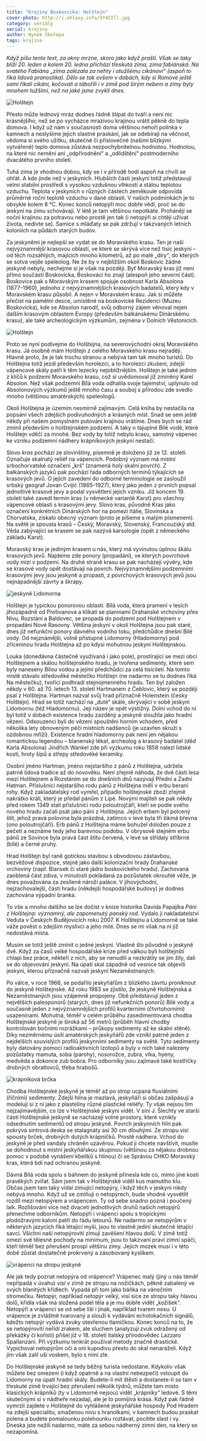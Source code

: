 ```yaml
---
title: "Krajiny Boskovicka: Holštejn"
cover-photo: http://i.ohlasy.info/VY4CIll.jpg
category: seriály
serial: krajiny
author: Hynek Skořepa
tags: krajina
---
```


*Když píšu tento text, za okny mrzne, skoro jako když praští. Však se taky blíží 20. leden a kolem 20. ledna přichází třeskutá zima, zima fabiánská. Na svatého Fabiána „zima zalézala za nehty i otužilému cikánovi“ (aspoň to říká lidová pranostika). Dělo se tak ovšem v dobách, kdy si Romové ještě sami říkali cikáni, kočovali a tábořili i v zimě pod širým nebem a zimy byly mnohem tužšími, než na jaké jsme zvyklí dnes.*

<img src="http://i.ohlasy.info/KPwGf6q.jpg" alt="Holštejn" class="img-responsive img-popup" data-author="Hynek Skořepa">

Přesto může lednový mráz dodnes řádně štípat do tváří a není nic krásnějšího, než se po vycházce mrazivou krajinou vrátit pěkně do tepla domova. I když už nám v současnosti doma většinou nehoří polínka v kamnech a neslyšíme jejich slastné praskání, jak se odebírají na věčnost, vědoma si svého užitku, skutečné či příslovečné (našimi blízkými vytvářené) teplo domova zůstává nezpochybnitelnou hodnotou. Hodnotou, na které nic nemění ani „odpřírodnění“ a „odlidštění“ postmoderního dvacátého prvního století.

Tuhá zima je vhodnou dobou, kdy se i v přírodě hodí aspoň na chvíli se ohřát. A kde jinde než v jeskyních. Hlubších části jeskyní totiž představují velmi stabilní prostředí s vysokou vzdušnou vlhkostí a stálou teplotou vzduchu. Teplota v jeskyních v různých částech zeměkoule odpovídá průměrné roční teplotě vzduchu v dané oblasti. V našich podmínkách je to obvykle kolem 8 °C. Konec konců netopýři moc dobře vědí, proč se do jeskyní na zimu schovávají. V létě je tam většinou nepotkáte. Prohánějí se noční krajinou za potravou nebo  prostě jen tak (i netopýři si chtějí užívat života, nedivte se). Samice s mláďaty se pak zdržují v takzvaných letních koloniích na půdách starých budov.

Za jeskyněmi je nejlepší se vydat se do Moravského krasu. Ten je naší nejvýznamnější krasovou oblastí, ve které se skrývá více než tisíc jeskyní – od těch rozsáhlých, majících mnoho kilometrů, až po malé „díry“, do kterých se sotva vejde speleolog. Ne že by v nejbližším okolí Boskovic žádné jeskyně nebyly, nechejme si je však na později. Byť Moravský kras již není přímo součástí Boskovicka, Boskováci ho znají (alespoň jeho severní část). Boskovice pak s Moravským krasem spojuje osobnost Karla Absolona (1877–1960), jednoho z nejvýznamnějších krasových badatelů, který kdy v Moravském krasu působil. A nejen v Moravském krasu. Jak si můžete přečíst na pamětní desce, umístěné na boskovické Rezidenci (Muzeu Boskovicka), kde se Absolon narodil, svůj odborný zájem věnoval nejen dalším krasovým oblastem Evropy (především balkánskému Dinárskému krasu), ale také archeologickým výzkumům, zejména v Dolních Věstonicích.

<img src="http://i.ohlasy.info/H82na2i.jpg" alt="Holštejn" class="img-responsive img-popup" data-author="Hynek Skořepa">

Proto se nyní podívejme do Holštejna, na severovýchodní okraj Moravského krasu. Já osobně mám Holštejn z celého Moravského krasu nejraději. Hlavně proto, že je tak trochu stranou a nebývá tam tak mnoho turistů. Do Holštejna totiž jezdí především horolezci, a to horolezci zkušení, zdejší vápencové skály patří k těm lezecky nejobtížnějším. Holštejn je také jedním z klíčů k podzemí Moravského krasu, což si uvědomoval již zmíněný Karel Absolon. Než však podzemní Bílá voda odhalila svoje tajemství, uplynulo od Absolonových výzkumů ještě mnoho času a souboj s přírodou zde svedlo mnoho (většinou amatérských) speleologů.

Okolí Holštejna je územím nesmírně zajímavým. Celá kniha by nestačila na popsání všech zdejších podivuhodných a krásných míst. Snad se sem ještě někdy při našem pomyslném putování krajinou vrátíme. Dnes bych se rád zmínil především o holštejnském podzemí. A taky o tajuplné Bílé vodě, které Holštejn vděčí za mnohé. Bez vody by totiž nebylo krasu, samotný vápenec ke vzniku podzemní nádhery krápníkových jeskyní nestačí.

Slovo _kras_ pochází ze slovinštiny, písemně je doloženo již ze 12. století. Označuje skalnatý reliéf na vápencích. Podobný význam má místní srbochorvatské označení „krš“ (znamená holý skalní povrch). Z balkánských jazyků pak pochází řada odborných termínů týkajících se krasových jevů. O jejich zavedení do odborné terminologie se zasloužil srbský geograf Jovan Cvijić (1865–1927), který jako jeden z prvních popsal jednotlivé krasové jevy a podal vysvětlení jejich vzniku. Již koncem 19. století také zavedl termín kras (v německé variantě Karst) pro všechny vápencové oblasti s krasovými jevy. Slovo kras, původně Kras jako označení konkrétních Dinárských hor na pomezí Itálie, Slovinska a Chorvatska, získalo obecný význam (proto je píšeme s malým písmenem). Na světě je spousta krasů – Český, Moravský, Slovenský, Francouzský atd. Věda zabývající se krasem se pak nazývá karsologie (opět z německého základu Karst).

Moravský kras je jediným krasem u nás, který má vyvinutou úplnou škálu krasových jevů. Najdeme zde ponory (propadání), ve kterých povrchové vody mizí v podzemí. Na druhé straně krasu se pak nacházejí vývěry, kde se krasové vody opět dostávají na povrch. Nejvýznamnějšími podzemními krasovými jevy jsou jeskyně a propasti, z povrchových krasových jevů jsou nejnápadnější závrty a škrapy.

<img src="http://i.ohlasy.info/2mxNFRu.jpg" alt="jeskyně Lidomorna" class="img-responsive img-popup" data-author="Hynek Skořepa">

Holštejn je typickou ponorovou oblastí. Bílá voda, která pramení v lesích jihozápadně od Protivanova a klikatí se planinami Drahanské vrchoviny přes Nivu, Rozstání a Baldovec, se propadá do podzemí pod Holštejnem v propadání Nové Rasovny. Většina jeskyní v okolí Holštejna jsou pak staré, dnes již nefunkční ponory dávného vodního toku, předchůdce dnešní Bílé vody. Od nejznámější, volně přístupné Lidomorny (Hladomorny) pod zříceninou hradu Holštejna až po kdysi mohutnou jeskyni Holštejnskou.

Louka (donedávna částečně využívaná i jako pole), prostírající se mezi obcí Holštejnem a skálou holštejnského hradu, je tvořena sedimenty, které sem byly naneseny Bílou vodou a jejími předchůdci za celá tisíciletí. Na tomto místě stávalo středověké městečko Holštejn (ne nadarmo se tu dodnes říká Na městečku), tvořící podhradí stejnojmenného hradu. Ten byl založen někdy v 60. až 70. letech 13. století Hartmanem z Čeblovic, který se později psal z Holštejna. Hartman nazval svůj hrad příznačně Holenstein (česky Holštejn). Hrad se totiž nachází na „duté“ skále, skrývající v sobě jeskyni Lidomornu (též Hladomornu). Její název je opět výstižný. Dolní vchod do ní byl totiž v dobách existence hradu zazděný a jeskyně sloužila jako hradní vězení. Odsouzenci byli do vězení spouštěni horním vchodem, před několika lety obnoveným péčí místních nadšenců (je uzavřen skruží s ozdobnou mříží). Existence hradní hladomorny pak není jen nějakou romantickou legendou – blanenský lékař, archeolog a krasový badatel (děd Karla Absolona) Jindřich Wankel zde při výzkumu roku 1858 nalezl lidské kosti, hroty šípů a střepy středověké keramiky.

Osobní jméno Hartman, jméno nejstaršího z pánů z Holštejna, udržela patrně lidová tradice až do novověku. Není zřejmě náhoda, že dvě části lesa mezi Holštejnem a Rozstáním se do dnešních dnů nazývají Přední a Zadní Hatman. Příslušníci nejstaršího rodu pánů z Holštejna měli v erbu beraní rohy. Když zakladatelský rod vymřel, připadlo holštejnské zboží zřejmě nakrátko králi, který je předal pánům z Lipé. Novými majiteli se pak někdy před rokem 1349 stali příslušníci rodu poloutrojčáří, kteří se podle svého nového hradu začali psát jako páni z Holštejna. Jejich erbem byl polcený štít, jehož pravá polovina byla prázdná, zatímco v levé byla tři šikmá břevna (ono poloutrojčáří). Erb pánů z Holštejna máme bohužel doložen pouze z pečetí a neznáme tedy jeho barevnou podobu. V obrysově stejném erbu pánů ze Sovince byla pravá část štítu červená, v levé se střídaly stříbrné (bílé) a černé pruhy.

Hrad Holštejn byl raně gotickou stavbou s obvodovou zástavbou, bezvěžové dispozice, stejně jako další kolonizační hrady Drahanské vrchoviny (např. Blansek či staré jádro boskovického hradu). Zachovaná zaoblená část zdiva, v minulosti pokládaná za pozůstatek okrouhlé věže, je dnes považována za zesílené nároží paláce. V jihovýchodní, nejzachovalejší, části hradu (někdejší hospodářské budovy) je dodnes zachována výpadní branka.

To vše a mnoho dalšího se lze dočíst v knize historika Davida Papajíka _Páni z Holštejna: významný, ale zapomenutý panský rod_. Vydalo ji nakladatelství Veduta v Českých Budějovicích roku 2007. K Holštejnu a Lidomorně se také váže pověst o zdejším myslivci a jeho milé. Dnes se mi však na ni již nedostává místa.

Musím se totiž ještě zmínit o jedné jeskyni. Vlastně šlo původně o jeskyně dvě. Když za časů velké hospodářské krize před válkou byli holštejnští chlapi bez práce, někteří z nich, aby se nenudili a nezkrátily se jim žíly, dali se do objevování jeskyní. Na úpatí skal západně od vesnice tak objevili jeskyni, kterou příznačně nazvali jeskyní Nezaměstnaných.

Po válce, v roce 1966, se podařilo jeskyňářům z blízkého závrtu proniknout do jeskyně Holštejnské. Až roku 1983 se zjistilo, že jeskyně Holštejnská a Nezaměstnaných jsou vzájemně propojeny. Obě představují jeden z největších paleoponorů (starých, dnes již nefunkčních ponorů) Bílé vody a současně jeden z nejvýznamnějších profilů kvarterními (čtvrtohorními) usazeninami. Mohutná, téměř v celém průběhu zasedimentovaná chodba Holštejnské jeskyně je široká až 56 metrů (průběh hlavní chodby kontrolován bočními rozrážkami – průkopy sedimenty až ke skalní stěně). Díky nezměrnému úsilí amatérských jeskyňářů zde vznikl patrně jeden z nejdelších souvislých profilů jeskynními sedimenty na světě. Tyto sedimenty byly datovány pomocí radioaktivních izotopů a byly v nich také nalezeny pozůstatky mamuta, soba (parohy), nosorožce, zubra, vlka, hyeny, medvěda a dokonce zub bobra. Pro odborníky jsou zajímavé také kostřičky drobných obratlovců, třeba hrabošů.

<img src="http://i.ohlasy.info/7EJlTxi.jpg" alt="krápníková brčka" class="img-responsive img-popup" data-author="Hynek Skořepa">

Chodba Holštejnské jeskyně je téměř až po strop ucpaná fluviálními (říčními) sedimenty. Zdejší hlína je mazlavá, jeskyňáři si občas zašpásují a modelují si z ní jako z plastelíny různé plastické reliéfy. Ty však nejsou tím nejzajímavějším, co lze v Holštejnské jeskyni vidět. V síni J. Šlechty ve starší části Holštejnské jeskyně se nacházejí volné prostory, které vznikly odsednutím sedimentů od stropu jeskyně. Povrch jeskynních hlín pak pokrývá sintrová deska se stalagnáty asi 30 cm dlouhými. Ze stropu visí spousty brček, drobných dutých krápníčků. Prostě nádhera. Vchod do jeskyně je před vandaly chráněn uzávěrou. Pokud ji chcete navštívit, musíte se dohodnout s místní jeskyňářskou skupinou (většinou za nějakou drobnou pomoc v podobě vynášení kbelíků s hlínou) či se Správou CHKO Moravský kras, která bdí nad ochranou jeskyně.

Dávná Bílá voda spolu s bahnem do jeskyně přinesla kde co, mimo jiné kosti pravěkých zvířat. Sám jsem tak v Holštejnské viděl kus mamutího klu. Občas jsem tam taky vídal zimující netopýry, i když těch v jeskyni nikdy nebývá mnoho. Když už se zmiňuji o netopýrech, bude vhodné vysvětlit rozdíl mezi netopýrem a vrápencem. Ty od sebe snadno pozná i poučený laik. Rozlišování více než dvaceti jednotlivých druhů našich netopýrů přenechme odborníkům. Netopýři i vrápenci spolu s tropickými plodožravými kaloni patří do řádu letounů. Ne nadarmo se netopýrům v některých jazycích říká létající myši, jsou to vlastně jediní skutečně létající savci. Všichni naši netopýrovití zimují zavěšení hlavou dolů. V zimě totiž omezí své tělesné pochody na minimum, jsou to takzvaní praví zimní spáči, kteří téměř bez přerušení prospí většinu zimy. Jejich mozek musí i v této době zůstat dostatečně prokrvený a zásobovaný kyslíkem.

<img src="http://i.ohlasy.info/XozsGWq.jpg" alt="vrápenci na stropu jeskyně" class="img-responsive img-popup" data-author="Hynek Skořepa">

Ale jak tedy poznat netopýra od vrápence? Vrápenec malý (jiný u nás téměř nepřipadá v úvahu) visí v zimě ze stropu na nožičkách, pěkně zabalený ve svých blanitých křídlech. Vypadá při tom jako báňka na vánočním stromečku. Netopýr, například netopýr velký, visí sice ze stropu taky hlavou dolů, křídla však má složená podél těla a je mu dobře vidět „kožíšek“. Netopýři a vrápenci se od sebe liší i jinak, například tvarem nosu. U vrápence je zvláštně tvarovaný a slouží k vydávání echolokačních signálů, kdežto netopýr vydává zvuky otevřenou tlamičkou. Konec konců na to, že se netopýrovití neřídí zrakem, ale sluchem (analyzují zvuk odražený od překážky či kořisti) přišel již v 18. století italský přírodovědec Lazzaro Spallanzani. Při výzkumu tenkrát používal metody značně drastické. Vypichoval netopýrům oči a oni kupodivu přesto do skal nenaráželi. Když jim však zalil uši voskem, bylo s nimi zle.

Do Holštejnské jeskyně se tedy běžný turista nedostane. Kdykoliv však můžete bez omezení (i když opatrně a na vlastní nebezpečí) vstoupit do Lidomorny na úpatí hradní skály. Budete-li mít štěstí a dostanete-li se tam v třeskuté zimě trvající bez přerušení několik týdnů, můžete tam místo klasických krápníků (ty v Lidomorně nejsou) vidět „krápníky“ ledové. S těmi skutečnými si v nádheře nezadají, ale je to pomíjivá krása. Když pak řádně vymrzlí zajdete v Holštejně do vyhlášené jeskyňářské hospody Pod Hradem na zdejší specialitu, smaženou nivu s hranolkami, v kamnech budou praskat polena a budete pomalounku polehounku roztávat, pocítíte slast i vy. Dneska jste nežili nadarmo, máte za sebou nádherný zimní den, na který se nezapomíná.